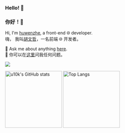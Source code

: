 ### Hello! 👋
### 你好！👋

Hi, I'm [huwenzhe](https://www.huwenzhe.com), a front-end 🌐 developer.<br/>
嗨， 我叫[胡文哲](https://www.huwenzhe.com)，一名前端 🌐 开发者。<br/>

💬 Ask me about anything [here](https://github.com/u10k/u10k/issues).<br/>
💬 你可以在[这里](https://github.com/u10k/u10k/issues)问我任何问题。<br/>

![](https://visitor-badge.laobi.icu/badge?page_id=u10k.u10k)

<img src="https://github-readme-stats-one-bice.vercel.app/api?username=u10k&count_private=true&theme=calm&show_icons=true&include_all_commits=true&role=OWNER,ORGANIZATION_MEMBER,COLLABORATOR" alt="u10k's GitHub stats" height="185px" /> <img src="https://github-readme-stats-one-bice.vercel.app/api/top-langs/?username=u10k&layout=compact&langs_count=8&theme=calm&role=OWNER,COLLABORATOR" alt="Top Langs" height="185px" />
